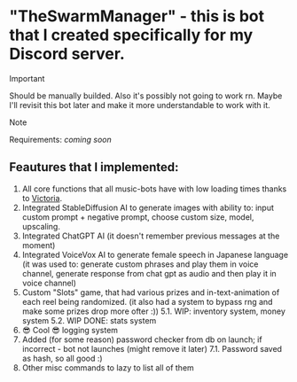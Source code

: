 # "TheSwarmManager" - this is bot that I created specifically for my Discord server.
> [!IMPORTANT]
> Should be manually builded. Also it's possibly not going to work rn.
> Maybe I'll revisit this bot later and make it more understandable to work with it.

> [!NOTE]
> Requirements: *coming soon*

## Feautures that I implemented:
1. All core functions that all music-bots have with low loading times thanks to [Victoria](https://github.com/Yucked/Victoria).
2. Integrated StableDiffusion AI to generate images with ability to: input custom prompt + negative prompt, choose custom size, model, upscaling.
3. Integrated ChatGPT AI (it doesn't remember previous messages at the moment)
4. Integrated VoiceVox AI to generate female speech in Japanese language (it was used to: generate custom phrases and play them in voice channel, generate response from chat gpt as audio and then play it in voice channel)
5. Custom "Slots" game, that had various prizes and in-text-animation of each reel being randomized. (it also had a system to bypass rng and make some prizes drop more ofter :))
5.1. WIP: inventory system, money system
5.2. WIP DONE: stats system
6. 😎 Cool 😎 logging system
7. Added (for some reason) password checker from db on launch; if incorrect - bot not launches (might remove it later)
7.1. Password saved as hash, so all good :)
8. Other misc commands to lazy to list all of them

